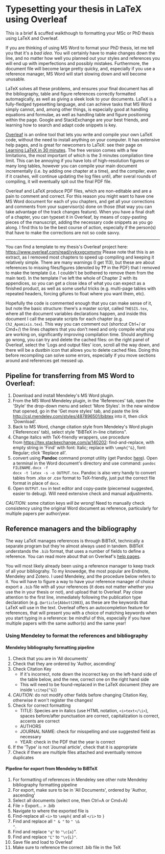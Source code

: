 # Typesetting your thesis in LaTeX using Overleaf
This is a brief & scuffed walkthough to formatting your MSc or PhD thesis using LaTeX and Overleaf. 

If you are thinking of using MS Word to format your PhD thesis, let me tell you that it's a *bad idea*. You will certainly have to make changes down the line, and no matter how well you planned out your styles and references you will end up with imperfections and possibly mistakes. Furthermore, the document file will become large pretty quicky, and, especially if you use a reference manager, MS Word will start slowing down and will become unusable. 

LaTeX solves all these problems, and ensures your final document has all the bibliography, table and figure references correctly formatted automagically, as well as giving a sleek look to your documents. LaTeX is a fully-fledged typesetting language, and can achieve tasks that MS Word simply cannot, and, among other things, is especially good at handling equations and formulae, as well as handling table and figure positioning within the page. Google and StackExchange are your best friends, and learning how to search and adapt code snippets is key. 

[Overleaf](https://www.overleaf.com) is an online tool that lets you write and compile your own LaTeX code, without the need to install anything on your computer. It has extensive help pages, and is great for newcomers to LaTeX: see their page on [Learning LaTeX in 30 minutes](https://www.overleaf.com/learn/latex/Learn_LaTeX_in_30_minutes). The free version comes with a few limitations, the most important of which is the 3 minutes compilation time limit. This can be annoying if you have lots of high-resolution figures or many long tables, however you can compile your main document incrementally (i.e. by adding one chapter at a time), and the compiler, even if it crashes, will continue updating the log files until, after sveral rounds of compiling, it will eventually spit out the final PDF file. 

Overleaf and LaTeX produce PDF files, which are non-editable and are a pain to comment and correct. For this reason you might want to have one MS Word document for each of you chapters, and get all your corrections and comments from your supervisor(s) done on those (that way you can take advantage of the track changes feature). When you have a final draft of a chapter, you can typeset it in Overleaf, by means of copy-pasting pieces of the manuscript, adding the necessary code snippets as you go along. I find this to be the best course of action, especially if the person(s) that have to make the corrections are not so code savvy. 

--- 

You can find a template to my thesis's Overleaf project here: https://www.overleaf.com/read/vykxxgcxmvmv 
Please note that this is an extract, as I removed most chapters to speed up compiling and keeping it relatively simple. There are many warnings (I get 113), but these are about references to missing files/figures (denoted by **??** in the PDF) that I removed to make the template (i.e. I couldn't be bothered to remove them from the main text). In the template I've left the whole of Chapter 2 with its appendices, so you can get a close idea of what you can expect as a finished product, as well as some useful tricks (e.g. multi-page tables with repeated headers, forcing gifures to float where you want them, etc). 

Hopefully the code is commented enough that you can make sense of it, but note the basic structure: there's a master script, called <code>THESIS.tex</code>, where all the document variables declarations happen, and inside this document I call the separate scripts for each chapter (e.g. <code>Ch2_Apomixis.tex</code>). This way you can comment out (shortcut Ctrl+/ or Cmd+/) the lines chapters that you don't need and only compile what you are working on, significantly improving compilation time. 
Should anything go wrong, you can try and delete the cached files: on the right panel of Overleaf, select the 'Logs and output files' icon, scroll all the way down, and there will be a dustbin icon that allows you to delete cached files. Doing this before recompiling can solve some errors, especially if you move sections around and references get messed up. 

## Pipeline for transferring from MS Word to Overleaf: 
1. Download and install Mendeley's MS Word plugin. 
2. From the MS Word Mendeley plugin, in the 'References' tab, open the 'Style' the drop-down menu and select 'More Styles'. In the new window that opened, go in the 'Get more styles' tab, and paste the link http://csl.mendeley.com/styles/487896501/bibtex into it, then click 'Download'. 
3. Back to MS Word, change citation style from Mendeley's Word plugin ('References' tab), select style "BiBTeX in-line citations".
4. Change italics with TeX-friendly wrappers, use procedure from https://tex.stackexchange.com/a/140202: find-and-replace, with empty string in 'Find' with font: Italic; replace with <code>\emph{^&}</code>, font: Regular; click 'Replace all'. 
5. convert using **Pandoc** command prompt utility (get Pandoc [here](https://pandoc.org/)). Open a terminal in the Word document's directory and use command: <code>pandoc FILENAME.docx -f docx -t latex -s -o OUTPUT.tex</code>. Pandoc is also very handy to convert tables from .xlsx or .csv format to TeX-friendly, just put the correct file format in place of <code>docx</code>. 
6. Open <code>OUTPUT.tex</code> in text editor and copy-paste (piecemeal suggested, easier to debug). Will need extensive check and manual adjustments. 

*CAUTION*: some citation keys *will be* wrong! Need to manually check consistency using the original Word document as reference, particularly for multiple papers per author/year. 

## Reference managers and the bibliography
The way LaTeX manages references is through BiBTeX, technically a separate program but they're almost always used in tandem. BiBTeX understands the <code>.bib</code> format, that uses a number of fields to define a reference. You can read more about that on Overleaf's [help pages](https://www.overleaf.com/learn/latex/bibliography_management_with_bibtex). 

You will most likely already been using a reference manager to keep track of all your bibliograhy. To my knowedge, the most popular are Endnote, Mendeley and Zotero. I used Mendeley, and the procedure below refers to it. You will have to figure a way to have your reference manager of choice export a <code>.bib</code> file with all your references (it does not matter whether you use the in your thesis or not), and upload that to Overleaf. Pay close attention to the first line, immediately following the publication type declaration (e.g. <code>@article{Abbott2003</code>), as these are the keywords that LaTeX will use in the text. Overleaf offers an autocompletion feature for references, that will present you with a choice of matching keywords when you start typing in a reference: be mindful of this, especially if you have multiple papers with the same author(s) and the same year! 

### Using Mendeley to format the references and bibliography

#### Mendeley bibliography formatting pipeline
1. Check that you are in 'All documents' 
2. Check that they are ordered by 'Author, ascending' 
3. Check Citation Key
	- If it's incorrect, note down the incorrect key on the left-hand side of the table below, and the new, correct one on the right hand side
	- This will need to be found-replaced in the LaTeX document (they are inside <code>\citep{^&}</code>) 
4. *CAUTION*: do not modify other fields before changing Citation Key, otherwise it won't register the changes! 
5. Check for correct formatting
	- TITLE: Species are in italics (use HTML notation, <code>\<i\>text\<\/\i></code>), spaces before/after punctuation are correct, capitalization is correct, accents are correct
	- AUTHORS 
	- JOURNAL NAME: check for misspelling and use suggested field as necessary
	- YEAR: check in the PDF that the year is correct
6. If the 'Type' is not 'Journal article', check that it is appropriate
7. Check if there are multiple files attached and eventually remove duplicates

#### Pipeline for export from Mendeley to BiBTeX
1. For formatting of references in Mendeley see other note Mendeley bibliography formatting pipeline 
2. For export, make sure to be in 'All Documents', ordered by 'Author, ascending' 
3. Select all documents (select one, then Ctrl+A or Cmd+A)
4. File > Export... > .bib
5. Navigate to where the exported file is
6. Find-replace all <code>\<i\></code> to <code>\\emph\{</code> and all <code>\<\/i\></code> to <code>\}</code>	
7. Find and replace all <code>" & "</code> to <code>" \\& "</code>.
8. Find and replace <code>"a̧"</code> to <code>"\c{a}</code>".  
9. Find and replace <code>"Ľ"</code> to <code>"\v{L}"</code>. 
10. Save file and load to Overleaf
11. Make sure to reference the correct .bib file in the TeX
